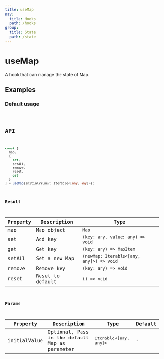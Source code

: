 ```yaml
---
title: useMap
nav:
  title: Hooks
  path: /hooks
group:
  title: State
  path: /state
---
```


# useMap

<Tag lang="en-US" tags="ssr&crossPlatform"></Tag>

A hook that can manage the state of Map.

## Examples

### Default usage

<code src="./demo/demo1.tsx" />

## API

```typescript
const [
  map,
  {
    set, 
    setAll, 
    remove, 
    reset, 
    get
  }
] = useMap(initialValue?: Iterable<[any, any]>);
```

### Result

| Property | Description             | Type                                     |
|----------|-------------------------|------------------------------------------|
| map      | Map object              | `Map`                                    |
| set      | Add key                 | `(key: any, value: any) => void`         |
| get      | Get key                 | `(key: any) => MapItem`                  |
| setAll   | Set a new Map | `(newMap: Iterable<[any, any]>) => void` |
| remove   | Remove key              | `(key: any) => void`                     |
| reset    | Reset to default        | `() => void`                             |

### Params

| Property     | Description                                    | Type                   | Default |
|--------------|------------------------------------------------|------------------------|---------|
| initialValue | Optional, Pass in the default Map as parameter | `Iterable<[any, any]>` | -       |
